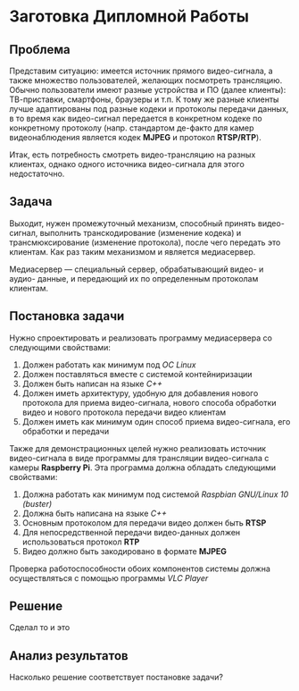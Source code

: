 

# Заготовка Дипломной Работы

## Проблема

Представим ситуацию: имеется источник прямого видео-сигнала, а также  множество пользователей, желающих посмотреть трансляцию. Обычно пользователи имеют разные устройства и ПО (далее клиенты): ТВ-приставки, смартфоны, браузеры и т.п. К тому же разные клиенты лучше адаптированы под разные кодеки и протоколы передачи данных, в то время как видео-сигнал передается в конкретном кодеке по конкретному протоколу (напр. стандартом де-факто для камер видеонаблюдения является кодек **MJPEG** и протокол **RTSP/RTP**).

Итак, есть потребность смотреть видео-трансляцию на разных клиентах, однако одного источника видео-сигнала для этого недостаточно.

## Задача

Выходит, нужен промежуточный механизм, способный принять видео-сигнал, выполнить транскодирование (изменение кодека) и трансмюксирование (изменение протокола), после чего передать это клиентам. Как раз таким механизмом и является медиасервер.

Медиасервер — специальный сервер, обрабатывающий видео- и аудио- данные, и передающий их по определенным протоколам клиентам.

## Постановка задачи

Нужно спроектировать и реализовать программу медиасервера со следующими свойствами:

1. Должен работать как минимум под *ОС Linux*
2. Должен поставляться вместе с системой контейниризации
3. Должен быть написан на языке *C++*
4. Должен иметь архитектуру, удобную для добавления нового протокола для приема видео-сигнала, нового способа обработки видео и нового протокола передачи видео клиентам
5. Должен иметь как минимум один способ приема видео-сигнала, его обработки и передачи

Также для демонстрационных целей нужно реализовать источник видео-сигнала в виде программы для трансляции видео-сигнала с камеры **Raspberry Pi**. Эта программа должна обладать следующими свойствами:

1. Должна работать как минимум под системой *Raspbian GNU/Linux 10 (buster)*
2. Должна быть написана на языке *C++*
3. Основным протоколом для передачи видео должен быть **RTSP**
4. Для непосредственной передачи видео-данных должен использоваться протокол **RTP**
5. Видео должно быть закодировано в формате **MJPEG**

Проверка работоспособности обоих компонентов системы должна осуществляться с помощью программы *VLC Player*

## Решение

Сделал то и это

## Анализ результатов

Насколько решение соответствует постановке задачи?